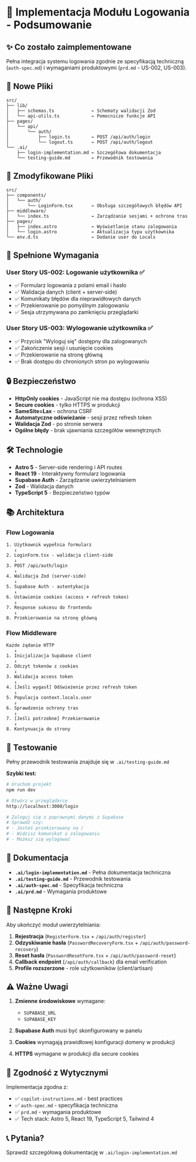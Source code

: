 # 🔐 Implementacja Modułu Logowania - Podsumowanie

## ✨ Co zostało zaimplementowane

Pełna integracja systemu logowania zgodnie ze specyfikacją techniczną (`auth-spec.md`) i wymaganiami produktowymi (`prd.md` - US-002, US-003).

## 📁 Nowe Pliki

```
src/
├── lib/
│   ├── schemas.ts              ← Schematy walidacji Zod
│   └── api-utils.ts            ← Pomocnicze funkcje API
├── pages/
│   └── api/
│       └── auth/
│           ├── login.ts        ← POST /api/auth/login
│           └── logout.ts       ← POST /api/auth/logout
└── .ai/
    ├── login-implementation.md ← Szczegółowa dokumentacja
    └── testing-guide.md        ← Przewodnik testowania
```

## 📝 Zmodyfikowane Pliki

```
src/
├── components/
│   └── auth/
│       └── LoginForm.tsx       ← Obsługa szczegółowych błędów API
├── middleware/
│   └── index.ts                ← Zarządzanie sesjami + ochrona tras
├── pages/
│   ├── index.astro             ← Wyświetlanie stanu zalogowania
│   └── login.astro             ← Aktualizacja typu użytkownika
└── env.d.ts                    ← Dodanie user do Locals
```

## 🎯 Spełnione Wymagania

### User Story US-002: Logowanie użytkownika ✅

- ✅ Formularz logowania z polami email i hasło
- ✅ Walidacja danych (client + server-side)
- ✅ Komunikaty błędów dla nieprawidłowych danych
- ✅ Przekierowanie po pomyślnym zalogowaniu
- ✅ Sesja utrzymywana po zamknięciu przeglądarki

### User Story US-003: Wylogowanie użytkownika ✅

- ✅ Przycisk "Wyloguj się" dostępny dla zalogowanych
- ✅ Zakończenie sesji i usunięcie cookies
- ✅ Przekierowanie na stronę główną
- ✅ Brak dostępu do chronionych stron po wylogowaniu

## 🔒 Bezpieczeństwo

- **HttpOnly cookies** - JavaScript nie ma dostępu (ochrona XSS)
- **Secure cookies** - tylko HTTPS w produkcji
- **SameSite=Lax** - ochrona CSRF
- **Automatyczne odświeżanie** - sesji przez refresh token
- **Walidacja Zod** - po stronie serwera
- **Ogólne błędy** - brak ujawniania szczegółów wewnętrznych

## 🛠️ Technologie

- **Astro 5** - Server-side rendering i API routes
- **React 19** - Interaktywny formularz logowania
- **Supabase Auth** - Zarządzanie uwierzytelnianiem
- **Zod** - Walidacja danych
- **TypeScript 5** - Bezpieczeństwo typów

## 📚 Architektura

### Flow Logowania

```
1. Użytkownik wypełnia formularz
   ↓
2. LoginForm.tsx - walidacja client-side
   ↓
3. POST /api/auth/login
   ↓
4. Walidacja Zod (server-side)
   ↓
5. Supabase Auth - autentykacja
   ↓
6. Ustawienie cookies (access + refresh token)
   ↓
7. Response sukcesu do frontendu
   ↓
8. Przekierowanie na stronę główną
```

### Flow Middleware

```
Każde żądanie HTTP
   ↓
1. Inicjalizacja Supabase client
   ↓
2. Odczyt tokenów z cookies
   ↓
3. Walidacja access token
   ↓
4. [Jeśli wygasł] Odświeżenie przez refresh token
   ↓
5. Populacja context.locals.user
   ↓
6. Sprawdzenie ochrony tras
   ↓
7. [Jeśli potrzebne] Przekierowanie
   ↓
8. Kontynuacja do strony
```

## 🧪 Testowanie

Pełny przewodnik testowania znajduje się w `.ai/testing-guide.md`

**Szybki test:**

```bash
# Uruchom projekt
npm run dev

# Otwórz w przeglądarce
http://localhost:3000/login

# Zaloguj się z poprawnymi danymi z Supabase
# Sprawdź czy:
# - Jesteś przekierowany na /
# - Widzisz komunikat o zalogowaniu
# - Możesz się wylogować
```

## 📖 Dokumentacja

- **`.ai/login-implementation.md`** - Pełna dokumentacja techniczna
- **`.ai/testing-guide.md`** - Przewodnik testowania
- **`.ai/auth-spec.md`** - Specyfikacja techniczna
- **`.ai/prd.md`** - Wymagania produktowe

## 🚀 Następne Kroki

Aby ukończyć moduł uwierzytelniania:

1. **Rejestracja** (`RegisterForm.tsx` + `/api/auth/register`)
2. **Odzyskiwanie hasła** (`PasswordRecoveryForm.tsx` + `/api/auth/password-recovery`)
3. **Reset hasła** (`PasswordResetForm.tsx` + `/api/auth/password-reset`)
4. **Callback endpoint** (`/api/auth/callback`) dla email verification
5. **Profile rozszerzone** - role użytkowników (client/artisan)

## ⚠️ Ważne Uwagi

1. **Zmienne środowiskowe** wymagane:
   - `SUPABASE_URL`
   - `SUPABASE_KEY`

2. **Supabase Auth** musi być skonfigurowany w panelu

3. **Cookies** wymagają prawidłowej konfiguracji domeny w produkcji

4. **HTTPS** wymagane w produkcji dla secure cookies

## 🤝 Zgodność z Wytycznymi

Implementacja zgodna z:

- ✅ `copilot-instructions.md` - best practices
- ✅ `auth-spec.md` - specyfikacja techniczna
- ✅ `prd.md` - wymagania produktowe
- ✅ Tech stack: Astro 5, React 19, TypeScript 5, Tailwind 4

## 📞 Pytania?

Sprawdź szczegółową dokumentację w `.ai/login-implementation.md`
